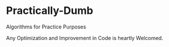 # Practically-Dumb
Algorithms for Practice Purposes

Any Optimization and Improvement in Code is heartly Welcomed.